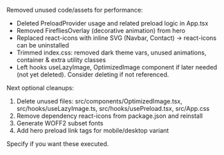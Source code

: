 Removed unused code/assets for performance:
- Deleted PreloadProvider usage and related preload logic in App.tsx
- Removed FirefliesOverlay (decorative animation) from hero
- Replaced react-icons with inline SVG (Navbar, Contact) -> react-icons can be uninstalled
- Trimmed index.css: removed dark theme vars, unused animations, container & extra utility classes
- Left hooks useLazyImage, OptimizedImage component if later needed (not yet deleted). Consider deleting if not referenced.

Next optional cleanups:
1. Delete unused files: src/components/OptimizedImage.tsx, src/hooks/useLazyImage.ts, src/hooks/usePreload.tsx, src/App.css
2. Remove dependency react-icons from package.json and reinstall
3. Generate WOFF2 subset fonts
4. Add hero preload link tags for mobile/desktop variant

Specify if you want these executed.

